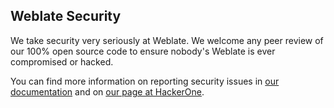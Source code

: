 <!-- This file is maintained in https://github.com/WeblateOrg/meta/ -->

## Weblate Security

We take security very seriously at Weblate. We welcome any peer review of our
100% open source code to ensure nobody's Weblate is ever compromised or hacked.

You can find more information on reporting security issues in
[our documentation][1] and on [our page at HackerOne][2].

[1]: https://docs.weblate.org/en/latest/contributing.html#security
[2]: https://hackerone.com/weblate
